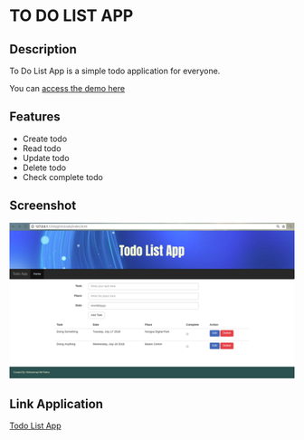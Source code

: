 # TO DO LIST APP

## Description

To Do List App is a simple todo application for everyone.

You can [access the demo here](https://www.figma.com/proto/Z1bsUAjpBnrihfC1KIKsg1jI/TO-DO-LIST?scaling=scale-down&node-id=1%3A2)

## Features

* Create todo
* Read todo
* Update todo
* Delete todo
* Check complete todo

## Screenshot

![TODO_LIST](./todo_list_v2.png)

## Link Application
[Todo List App](https://alifraher.github.io/glintstodo/)
